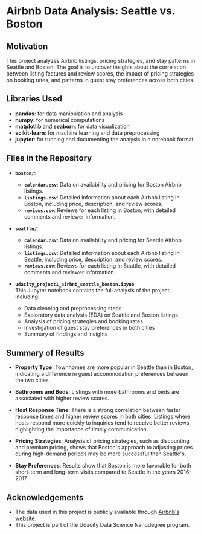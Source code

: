 # Airbnb Data Analysis: Seattle vs. Boston

## Motivation

This project analyzes Airbnb listings, pricing strategies, and stay patterns in Seattle and Boston. The goal is to uncover insights about the correlation between listing features and review scores, the impact of pricing strategies on booking rates, and patterns in guest stay preferences across both cities.

## Libraries Used

- **pandas**: for data manipulation and analysis
- **numpy**: for numerical computations
- **matplotlib** and **seaborn**: for data visualization
- **scikit-learn**: for machine learning and data preprocessing
- **jupyter**: for running and documenting the analysis in a notebook format

## Files in the Repository

- **`boston/`**:
  - **`calendar.csv`**: Data on availability and pricing for Boston Airbnb listings.
  - **`listings.csv`**: Detailed information about each Airbnb listing in Boston, including price, description, and review scores.
  - **`reviews.csv`**: Reviews for each listing in Boston, with detailed comments and reviewer information.
  
- **`seattle/`**:
  - **`calendar.csv`**: Data on availability and pricing for Seattle Airbnb listings.
  - **`listings.csv`**: Detailed information about each Airbnb listing in Seattle, including price, description, and review scores.
  - **`reviews.csv`**: Reviews for each listing in Seattle, with detailed comments and reviewer information.

- **`udacity_project1_airbnb_seattle_boston.ipynb`**:  
  This Jupyter notebook contains the full analysis of the project, including:
  - Data cleaning and preprocessing steps
  - Exploratory data analysis (EDA) on Seattle and Boston listings
  - Analysis of pricing strategies and booking rates
  - Investigation of guest stay preferences in both cities
  - Summary of findings and insights

## Summary of Results

- **Property Type**: Townhomes are more popular in Seattle than in Boston, indicating a difference in guest accommodation preferences between the two cities.
  
- **Bathrooms and Beds**: Listings with more bathrooms and beds are associated with higher review scores. 

- **Host Response Time**: There is a strong correlation between faster response times and higher review scores in both cities. Listings where hosts respond more quickly to inquiries tend to receive better reviews, highlighting the importance of timely communication.
  
- **Pricing Strategies**: Analysis of pricing strategies, such as discounting and premium pricing, shows that Boston's approach to adjusting prices during high-demand periods may be more successful than Seattle's. 

- **Stay Preferences**: Results show that Boston is more favorable for both short-term and long-term visits compared to Seattle in the years 2016-2017. 

## Acknowledgements

- The data used in this project is publicly available through [Airbnb's website](https://www.airbnb.com/).
- This project is part of the Udacity Data Science Nanodegree program.
